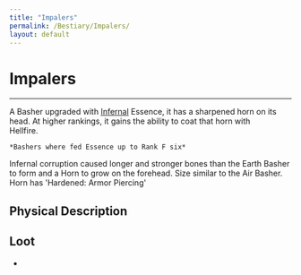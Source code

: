 ```yaml
---
title: "Impalers"
permalink: /Bestiary/Impalers/
layout: default
---
```

# Impalers
---
A Basher upgraded with [Infernal](../../_Lexicon/Infernal.md) Essence, it has a sharpened horn on its head. At higher rankings, it gains the ability to coat that horn with  
Hellfire.

	*Bashers where fed Essence up to Rank F six*
Infernal corruption caused longer and stronger bones than the Earth Basher to form and a Horn to grow on the forehead. Size similar to the Air Basher. Horn has 'Hardened: Armor Piercing'


## Physical Description


## Loot
- 